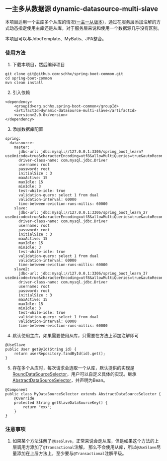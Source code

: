 ## 一主多从数据源  dynamic-datasource-multi-slave

本项目适用一个主库多个从库的情况([一主一从版本](https://github.com/schhx/spring-boot-common/tree/master/dynamic-datasource))，通过在服务层添加注解的方式动态指定使用主库还是从库，对于服务层来说和使用一个数据源几乎没有区别。

本项目可以与JdbcTemplate、MyBatis、JPA整合。

### 使用方法

1. 下载本项目，然后编译项目

```
git clone git@github.com:schhx/spring-boot-common.git
cd spring-boot-common
mvn clean install
```

2. 引入依赖

```
<dependency>
    <groupId>org.schhx.spring-boot-common</groupId>
    <artifactId>dynamic-datasource-multi-slave</artifactId>
    <version>2.0.0</version>
</dependency>
```

3. 添加数据库配置

```
spring:
  datasource:
    master:
      jdbc-url: jdbc:mysql://127.0.0.1:3306/spring_boot_learn?useUnicode=true&characterEncoding=utf8&allowMultiQueries=true&autoReconnect=true&useSSL=true
      driver-class-name: com.mysql.jdbc.Driver
      username: root
      password: root
      initialSize : 3
      maxActive: 15
      maxIdle: 15
      minIdle: 3
      test-while-idle: true
      validation-query: select 1 from dual
      validation-interval: 60000
      time-between-eviction-runs-millis: 60000
    slave:
      jdbc-url: jdbc:mysql://127.0.0.1:3306/spring_boot_learn_2?useUnicode=true&characterEncoding=utf8&allowMultiQueries=true&autoReconnect=true&useSSL=true
      driver-class-name: com.mysql.jdbc.Driver
      username: root
      password: root
      initialSize : 3
      maxActive: 15
      maxIdle: 15
      minIdle: 3
      test-while-idle: true
      validation-query: select 1 from dual
      validation-interval: 60000
      time-between-eviction-runs-millis: 60000
    slave2:
      jdbc-url: jdbc:mysql://127.0.0.1:3306/spring_boot_learn_3?useUnicode=true&characterEncoding=utf8&allowMultiQueries=true&autoReconnect=true&useSSL=true
      driver-class-name: com.mysql.jdbc.Driver
      username: root
      password: root
      initialSize : 3
      maxActive: 15
      maxIdle: 15
      minIdle: 3
      test-while-idle: true
      validation-query: select 1 from dual
      validation-interval: 60000
      time-between-eviction-runs-millis: 60000
```

4. 默认使用主库，如果需要使用从库，只需要在方法上添加注解即可

```
@UseSlave
public User getById(String id) {
    return userRepository.findById(id).get();
}
```

5. 存在多个从库时，每次请求会选取一个从库，默认提供的实现是[RoundDataSourceSelector](https://github.com/schhx/spring-boot-common/blob/master/dynamic-datasource-multi-slave/src/main/java/org/schhx/springbootcommon/dynamicdatasource/selector/RoundDataSourceSelector.java)，用户可以自定义具体的实现。继承 [AbstractDataSourceSelector](https://github.com/schhx/spring-boot-common/blob/master/dynamic-datasource-multi-slave/src/main/java/org/schhx/springbootcommon/dynamicdatasource/selector/AbstractDataSourceSelector.java)，并声明为Bean。

```
@Component
public class MyDataSourceSelector extends AbstractDataSourceSelector {
    @Override
    protected String getSlaveDataSourceKey() {
        return "xxx";
    }
}
```

### 注意事项

1. 如果某个方法注解了```@UseSlave```，正常来说会走从库，但是如果这个方法的上层调用方添加了```@Transactional```注解，
那么不会使用从库，所以```@UseSlave```尽量添加在上层方法上，至少要与```@Transactional```注解平级。


